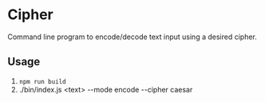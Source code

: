 # Cipher

Command line program to encode/decode text input using a desired cipher.

## Usage

1. `npm run build`
2. ./bin/index.js \<text\> --mode encode --cipher caesar
